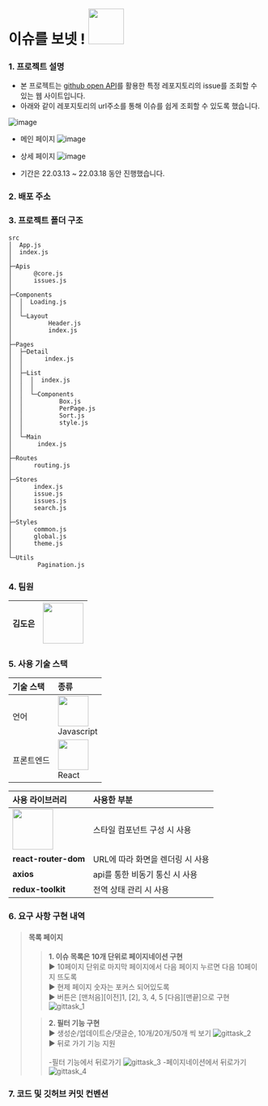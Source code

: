# 이슈를 보넷 !    <img width="70px" src="https://user-images.githubusercontent.com/112946860/225900289-825b8d1f-5384-476c-977e-9137c825ea2c.png" />

### 1. 프로젝트 설명
- 본 프로젝트는 [github open API](https://docs.github.com/en/rest/issues/issues?apiVersion=2022-11-28#list-user-account-issues-assigned-to-the-authenticated-user)를 활용한 특정 레포지토리의 issue를 조회할 수 있는 웹 사이트입니다.
- 아래와 같이 레포지토리의 url주소를 통해 이슈를 쉽게 조회할 수 있도록 했습니다.

![image](https://user-images.githubusercontent.com/112946860/225944722-d10ad31d-a9c2-4801-baf0-b431ae89d841.png)

* 메인 페이지
![image](https://user-images.githubusercontent.com/112946860/225975349-99039979-cca7-48e7-8abd-b78e4008c7c2.png)

* 상세 페이지
![image](https://user-images.githubusercontent.com/112946860/225975417-c7a9e0c0-2f1f-4294-b39b-dfc79f5f6b84.png)



- 기간은 22.03.13 ~ 22.03.18 동안 진행했습니다.

### 2. 배포 주소

### 3. 프로젝트 폴더 구조
```
src
│  App.js
│  index.js
│
├─Apis
│      @core.js
│      issues.js
│
├─Components
│  │  Loading.js
│  │
│  └─Layout
│          Header.js
│          index.js
│
├─Pages
│  ├─Detail
│  │      index.js
│  │
│  ├─List
│  │  │  index.js
│  │  │
│  │  └─Components
│  │          Box.js
│  │          PerPage.js
│  │          Sort.js
│  │          style.js
│  │
│  └─Main
│       index.js
│      
├─Routes
│      routing.js
│
├─Stores
│      index.js
│      issue.js
│      issues.js
│      search.js
│
├─Styles
│      common.js
│      global.js
│      theme.js
│
└─Utils
        Pagination.js
```

### 4. 팀원
김도은 | <img width="80" src="https://user-images.githubusercontent.com/112946860/225946174-c843194f-a706-469f-bc40-b374d041f49d.png" />
|--|--|

### 5. 사용 기술 스택
기술 스택 | 종류
|:--|:--|
언어 |  <img  width="60" src="https://user-images.githubusercontent.com/112946860/225957694-7e3b3669-9216-4271-a7c8-555c8976368b.png" /><br />Javascript
프론트엔드 | <img width="60" src="https://user-images.githubusercontent.com/112946860/225957071-10a74540-d7b5-457c-821e-91547e62a429.png" /><br />React

사용 라이브러리 | 사용한 부분
|:--|:--|
<img width="80" src="https://user-images.githubusercontent.com/112946860/225976168-75ced564-3149-4511-b509-961239e12d60.png" /> | 스타일 컴포넌트 구성 시 사용
**react-router-dom** | URL에 따라 화면을 렌더링 시 사용
**axios** | api를 통한 비동기 통신 시 사용
**redux-toolkit** | 전역 상태 관리 시 사용

### 6. 요구 사항 구현 내역
> #### 목록 페이지
>> **1. 이슈 목록은 10개 단위로 페이지네이션 구현**<br />▶️ 10페이지 단위로 마지막 페이지에서 다음 페이지 누르면 다음 10페이지 뜨도록<br />▶️ 현제 페이지 숫자는 포커스 되어있도록<br />▶ 버튼은 [맨처음][이전]1, [2], 3, 4, 5 [다음][맨끝]으로 구현<br />
![gittask_1](https://user-images.githubusercontent.com/112946860/225962071-4e27282a-86ec-4916-8cbf-9e438e432dcb.gif)
>
>> **2. 필터 기능 구현**<br />▶️ 생성순/업데이트순/댓글순, 10개/20개/50개 씩 보기
![gittask_2](https://user-images.githubusercontent.com/112946860/225963363-9e4fa96a-8b99-45e4-b46f-fb3a82681a17.gif)
<br />▶️ 뒤로 가기 기능 지원<br/><br/>
-필터 기능에서 뒤로가기
![gittask_3](https://user-images.githubusercontent.com/112946860/225964610-58beb644-1c00-4f9e-80f7-172939dc2022.gif)
-페이지네이션에서 뒤로가기
![gittask_4](https://user-images.githubusercontent.com/112946860/225973666-ca914629-6e61-4efd-b074-4b22fb7e444c.gif)


### 7. 코드 및 깃허브 커밋 컨벤션

